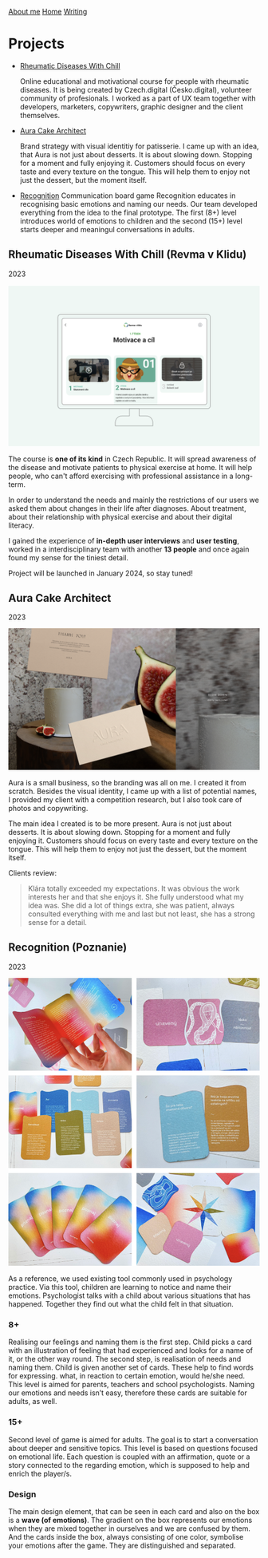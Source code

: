 [About me](../about.md)
  [Home](../index.md)
  [Writing](../writing/index.md)

 
 # Projects

- [Rheumatic Diseases With Chill](#rheumatic-diseases-with-chil-(revma-v-klidu))
  
  Online educational and motivational course for people with rheumatic diseases. It is being created by Czech.digital (Česko.digital), volunteer community of profesionals. I worked as a part of UX team together with developers, marketers, copywriters, graphic designer and the client themselves.

- [Aura Cake Architect](#aura-cake-architect)

  Brand strategy with visual identitiy for patisserie. I came up with an idea, that Aura is not just about desserts. It is about slowing down. Stopping for a moment and fully enjoying it. Customers should focus on every taste and every texture on the tongue. This will help them to  enjoy not just the dessert, but the moment itself.

- [Recognition](#recognition-(poznanie))
  Communication board game Recognition educates in recognising basic emotions and naming our needs. Our team developed everything from the idea to the final prototype. The first (8+) level introduces world of emotions to children and the second (15+) level starts deeper and meaningul conversations in adults.


## Rheumatic Diseases With Chill (Revma v Klidu)
2023

![!<-- add alt text -->](../img/revma-v-klidu.png)

The course is **one of its kind** in Czech Republic. It will spread awareness of the disease and motivate patients to physical exercise at home. It will help people, who can't afford exercising with professional assistance in a long-term.

In order to understand the needs and mainly the restrictions of our users we asked them about changes in their life after diagnoses. About treatment, about their relationship with physical exercise and about their digital literacy.

I gained the experience of **in-depth user interviews** and **user testing**, worked in a interdisciplinary team with another **13 people** and once again found my sense for the tiniest detail.

Project will be launched in January 2024, so stay tuned!

## Aura Cake Architect
2023

![!<--add alt text-->](../img/aura-cake-architect.png)

Aura is a small business, so the branding was all on me. I created it from scratch. Besides the visual identity, I came up with a list of potential names, I provided my client with a competition research, but I also took care of photos and copywriting.

The main idea I created is to be more present. Aura is not just about desserts. It is about slowing down. Stopping for a moment and fully enjoying it. Customers should focus on every taste and every texture on the tongue. This will help them to  enjoy not just the dessert, but the moment itself.

Clients review:
> Klára totally exceeded my expectations. It was obvious the work interests her and that she enjoys it. She fully understood what my idea was. She did a lot of things extra, she was patient,  always consulted everything with me and last but not least, she has a strong sense for a detail.

## Recognition (Poznanie)
2023

![!<--add alt text-->](../img/recognition.png)

As a reference, we used existing tool commonly used in psychology practice. Via this tool, children are learning to notice and name their emotions. Psychologist talks with a child about various situations that has happened. Together they find out what the child felt in that situation.

### 8+

Realising our feelings and naming them is the first step. Child picks a card with an illustration of feeling that had experienced and looks for a name of it, or the other way round. The second step, is realisation of needs and naming them. Child is given another set of cards. These help to find words for expressing. what, in reaction to certain emotion, would he/she need. This level is aimed for parents, teachers and school psychologists. Naming our emotions and needs isn’t easy, therefore these cards are suitable for adults, as well.

### 15+

Second level of game is aimed for adults. The goal is to start a conversation about deeper and sensitive topics. This level is based on questions focused on emotional life. Each question is coupled with an affirmation, quote or a story connected to the regarding emotion, which is supposed to help and enrich the player/s.

### Design

The main design element, that can be seen in each card and also on the box is a **wave (of emotions)**. The gradient on the box represents our emotions when they are mixed together in ourselves and we are confused by them. And the cards inside the box, always consisting of one color, symbolise your emotions after the game. They are distinguished and separated.
